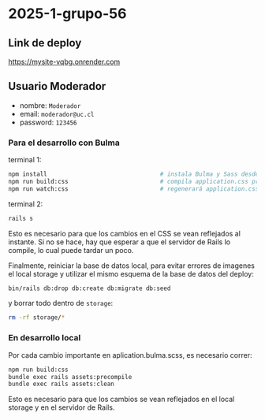 # 2025-1-grupo-56

## Link de deploy

<https://mysite-vqbg.onrender.com>

## Usuario Moderador

- nombre: `Moderador`
- email: `moderador@uc.cl`
- password: `123456`

### Para el desarrollo con Bulma

terminal 1:

```bash
npm install                                # instala Bulma y Sass desde package.json
npm run build:css                          # compila application.css primero
npm run watch:css                          # regenerará application.css al vuelo
```

terminal 2:

```bash
rails s
```

Esto es necesario para que los cambios en el CSS se vean reflejados al instante. Si no se hace, hay que esperar a que el servidor de Rails lo compile, lo cual puede tardar un poco.

Finalmente, reiniciar la base de datos local, para evitar errores de imagenes el local storage y utilizar el mismo esquema de la base de datos del deploy:

```bash
bin/rails db:drop db:create db:migrate db:seed
```

y borrar todo dentro de `storage`:

```bash
rm -rf storage/*
```

### En desarrollo local

Por cada cambio importante en aplication.bulma.scss, es necesario correr:

```bash
npm run build:css
bundle exec rails assets:precompile
bundle exec rails assets:clean
```

Esto es necesario para que los cambios se vean reflejados en el local storage y en el servidor de Rails.
